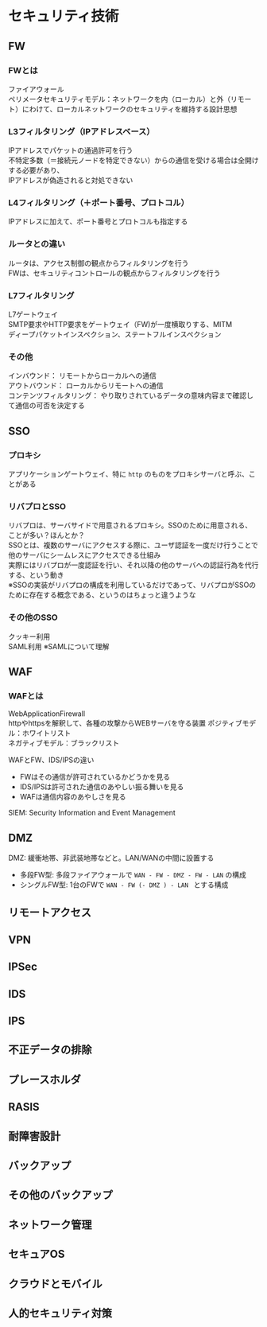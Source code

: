 # セキュリティ技術

## FW

### FWとは

ファイアウォール  
ペリメータセキュリティモデル：ネットワークを内（ローカル）と外（リモート）にわけて、ローカルネットワークのセキュリティを維持する設計思想  

### L3フィルタリング（IPアドレスベース）

IPアドレスでパケットの通過許可を行う  
不特定多数（＝接続元ノードを特定できない）からの通信を受ける場合は全開けする必要があり、  
IPアドレスが偽造されると対処できない

### L4フィルタリング（＋ポート番号、プロトコル）

IPアドレスに加えて、ポート番号とプロトコルも指定する

### ルータとの違い

ルータは、アクセス制御の観点からフィルタリングを行う  
FWは、セキュリティコントロールの観点からフィルタリングを行う

### L7フィルタリング

L7ゲートウェイ  
SMTP要求やHTTP要求をゲートウェイ（FW)が一度横取りする、MITM  
ディープパケットインスペクション、ステートフルインスペクション

### その他

インバウンド： リモートからローカルへの通信  
アウトバウンド： ローカルからリモートへの通信  
コンテンツフィルタリング： やり取りされているデータの意味内容まで確認して通信の可否を決定する


## SSO

### プロキシ

アプリケーションゲートウェイ、特に `http` のものをプロキシサーバと呼ぶ、ことがある  

### リバプロとSSO

リバプロは、サーバサイドで用意されるプロキシ。SSOのために用意される、ことが多い？ほんとか？  
SSOとは、複数のサーバにアクセスする際に、ユーザ認証を一度だけ行うことで他のサーバにシームレスにアクセスできる仕組み  
実際にはリバプロが一度認証を行い、それ以降の他のサーバへの認証行為を代行する、という動き  
※SSOの実装がリバプロの構成を利用しているだけであって、リバプロがSSOのために存在する概念である、というのはちょっと違うような

### その他のSSO

クッキー利用  
SAML利用
※SAMLについて理解

## WAF

### WAFとは

WebApplicationFirewall  
httpやhttpsを解釈して、各種の攻撃からWEBサーバを守る装置
ポジティブモデル：ホワイトリスト  
ネガティブモデル：ブラックリスト

WAFとFW、IDS/IPSの違い  
* FWはその通信が許可されているかどうかを見る
* IDS/IPSは許可された通信のあやしい振る舞いを見る
* WAFは通信内容のあやしさを見る

SIEM: Security Information and Event Management

## DMZ

DMZ: 緩衝地帯、非武装地帯などと。LAN/WANの中間に設置する

* 多段FW型: 多段ファイアウォールで `WAN - FW - DMZ - FW - LAN` の構成
* シングルFW型: 1台のFWで `WAN - FW (- DMZ ) - LAN ` とする構成

## リモートアクセス



## VPN




## IPSec

## IDS

## IPS

## 不正データの排除

## プレースホルダ

## RASIS

## 耐障害設計

## バックアップ

## その他のバックアップ

## ネットワーク管理

## セキュアOS

## クラウドとモバイル

## 人的セキュリティ対策
